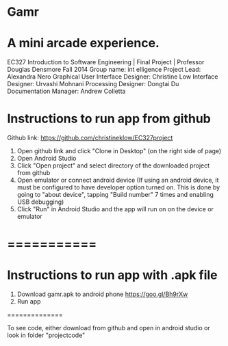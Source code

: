 Gamr
========================
A mini arcade experience.
========================
EC327 Introduction to Software Engineering | Final Project | Professor Douglas Densmore
Fall 2014
Group name: int elligence
Project Lead: Alexandra Nero
Graphical User Interface Designer: Christine Low
Interface Designer: Urvashi Mohnani
Processing Designer: Dongtai Du
Documentation Manager: Andrew Colletta

Instructions to run app from github
==================================
Github link: https://github.com/christineklow/EC327project
1. Open github link and click "Clone in Desktop" (on the right side of page)
2. Open Android Studio
3. Click "Open project" and select directory of the downloaded project from github
4. Open emulator or connect android device 
(If using an android device, it must be configured to have developer option turned on. This is done by going to "about device", tapping "Build number" 7 times and enabling USB debugging)
5. Click "Run" in Android Studio and the app will run on on the device or emulator

===========
===========
Instructions to run app with .apk file
==================
1. Download gamr.apk to android phone https://goo.gl/Bh9rXw
2. Run app

==============

To see code, either download from github and open in android studio or look in folder "projectcode"


